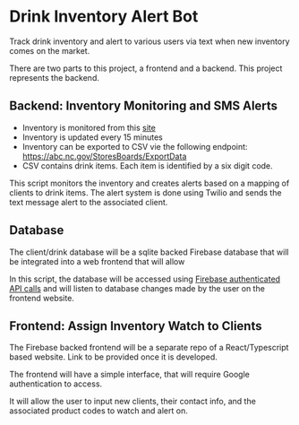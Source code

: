 # Drink Inventory Alert Bot

Track drink inventory and alert to various users via text when new inventory comes on the market.

There are two parts to this project, a frontend and a backend. This project represents the backend.

## Backend: Inventory Monitoring and SMS Alerts
- Inventory is monitored from this [site](https://abc.nc.gov/StoresBoards/Stocks)
- Inventory is updated every 15 minutes
- Inventory can be exported to CSV vie the following endpoint: https://abc.nc.gov/StoresBoards/ExportData
- CSV contains drink items. Each item is identified by a six digit code. 

This script monitors the inventory and creates alerts based on a mapping of clients to drink items. The alert system is done using Twilio and sends the text message alert to the associated client.

## Database
The client/drink database will be a sqlite backed Firebase database that will be integrated into a web frontend that will allow

In this script, the database will be accessed using [Firebase authenticated API calls](https://firebase.google.com/docs/auth/web/start) and will listen to database changes made by the user on the frontend website.

## Frontend: Assign Inventory Watch to Clients
The Firebase backed frontend will be a separate repo of a React/Typescript based website. Link to be provided once it is developed.

The frontend will have a simple interface, that will require Google authentication to access. 

It will allow the user to input new clients, their contact info, and the associated product codes to watch and alert on.
